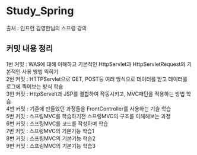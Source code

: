 # Study_Spring

출처 : 인프런 김영한님의 스프링 강의
<br />

## 커밋 내용 정리

1번 커밋 : WAS에 대해 이해하고 기본적인 HttpServlet과 HttpServletRequest의 기본적인 사용 방법 익히기 <br/>
2번 커밋 : HTTPServlet으로 GET, POST등 여러 방식으로 데이터를 받고 데이터를 로그에 찍어보는 방식 학습 <br/>
3번 커밋 : HttpServelt과 JSP를 결합하여 작동시키고, MVC패턴을 적용하는 방법 학습 <br/>
4번 커밋 : 기존에 만들었던 과정들을 FrontController를 사용하는 기술 학습 <br/>
5번 커밋 : 스프링MVC를 학습하기전 스프링MVC의 구조를 이해해보는 과정 <br/>
6번 커밋 : 스프링MVC를 코드를 작성하며 학습 <br/>
7번 커밋 : 스프링MVC의 기본기능 학습1 <br/>
8번 커밋 : 스프링MVC의 기본기능 학습2 <br/>
9번 커밋 : 스프링MVC의 기본기능 학습3 <br/>

